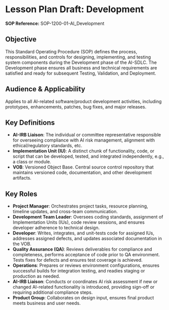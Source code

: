 # Lesson Plan Draft: Development

**SOP Reference:** SOP-1200-01-AI_Development

## Objective

This Standard Operating Procedure (SOP) defines the process, responsibilities, and controls for designing, implementing, and testing system components during the Development phase of the AI-SDLC. The Development phase ensures all business and technical requirements are satisfied and ready for subsequent Testing, Validation, and Deployment.

## Audience & Applicability

Applies to all AI-related software/product development activities, including prototypes, enhancements, patches, bug fixes, and major releases.

## Key Definitions

- **AI-IRB Liaison**: The individual or committee representative responsible for overseeing compliance with AI risk management, alignment with ethical/regulatory standards, etc.
- **Implementation Unit (IU)**: A distinct chunk of functionality, code, or script that can be developed, tested, and integrated independently, e.g., a class or module.
- **VOB**: Versioned Object Base. Central source control repository that maintains versioned code, documentation, and other development artifacts.

## Key Roles

- **Project Manager**: Orchestrates project tasks, resource planning, timeline updates, and cross-team communication.
- **Development Team Leader**: Oversees coding standards, assignment of Implementation Units (IUs), code review sessions, and ensures developer adherence to technical design.
- **Developer**: Writes, integrates, and unit-tests code for assigned IUs, addresses assigned defects, and updates associated documentation in the VOB.
- **Quality Assurance (QA)**: Reviews deliverables for compliance and completeness, performs acceptance of code prior to QA environment. Tests fixes for defects and ensures test coverage is achieved.
- **Operations**: Prepares or reviews environment configurations, ensures successful builds for integration testing, and readies staging or production as needed.
- **AI-IRB Liaison**: Conducts or coordinates AI risk assessment if new or changed AI-related functionality is introduced, providing sign-off or requiring additional compliance steps.
- **Product Group**: Collaborates on design input, ensures final product meets business and user needs.

